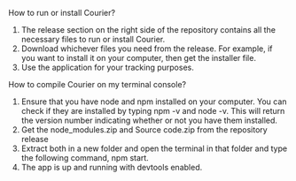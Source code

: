 How to run or install Courier?
1) The release section on the right side of the repository contains all the necessary files to run or install Courier.
2) Download whichever files you need from the release. For example, if you want to install it on your computer, then get the installer file.
3) Use the application for your tracking purposes.



How to compile Courier on my terminal console?
1) Ensure that you have node and npm installed on your computer. You can check if they are installed by typing npm -v and node -v. This will return the version number 
indicating whether or not you have them installed.
2) Get the node_modules.zip and Source code.zip from the repository release
3) Extract both in a new folder and open the terminal in that folder and type the following command, npm start.
4) The app is up and running with devtools enabled.
